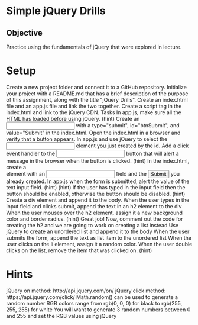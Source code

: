 <h1>Simple jQuery Drills</h1>
<h2>Objective</h2>
Practice using the fundamentals of jQuery that were explored in lecture.

<h1>Setup</h1>
Create a new project folder and connect it to a GitHub repository. Initialize your project with a README.md that has a brief description of the purpose of this assignment, along with the title "jQuery Drills".
Create an index.html file and an app.js file and link the two together.
Create a script tag in the index.html and link to the jQuery CDN.
</h1>Tasks</h1>
In app.js, make sure all the HTML has loaded before using jQuery. (hint)
Create an <input> with a type="submit", id="btnSubmit", and value="Submit" in the index.html. Open the index.html in a browser and verify that a button appears.
In app.js and use jQuery to select the <input> element you just created by the id.
Add a click event handler to the <input> button that will alert a message in the browser when the button is clicked. (hint)
In the index.html, create a <form> element with an <input type="text"> field and the <input type="submit"> you already created.
In app.js when the form is submitted, alert the value of the text input field. (hint) (hint)
If the user has typed in the input field then the button should be enabled, otherwise the button should be disabled. (hint)
Create a div element and append it to the body.
When the user types in the input field and clicks submit, append the text in an h2 element to the div
When the user mouses over the h2 element, assign it a new background color and border radius. (hint)
Great job! Now, comment out the code for creating the h2 and we are going to work on creating a list instead
Use jQuery to create an unordered list and append it to the body
When the user submits the form, append the text as list item to the unordered list
When the user clicks on the li element, assign it a random color.
When the user double clicks on the list, remove the item that was clicked on. (hint)
<h1>Hints</h1>
jQuery on method: http://api.jquery.com/on/
jQuery click method: https://api.jquery.com/click/
Math.random() can be used to generate a random number
RGB colors range from rgb(0, 0, 0) for black to rgb(255, 255, 255) for white
You will want to generate 3 random numbers between 0 and 255 and set the RGB values using jQuery
